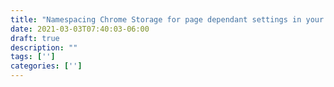 ```yaml
---
title: "Namespacing Chrome Storage for page dependant settings in your Chrome Extension"
date: 2021-03-03T07:40:03-06:00
draft: true
description: ""
tags: ['']
categories: ['']
---
```


